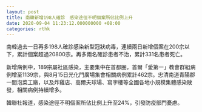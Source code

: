 ```yaml
---
layout: post
title: 南韓新增198人確診　感染途徑不明個案所佔比例上升
date: 2020-09-04 11:23:12.000000000 +08:00
categories: rthk
---
```


南韓過去一日再多198人確診感染新型冠狀病毒，連續兩日新增個案在200宗以下，累計個案超過20800宗。再多兩名確診患者不治，累計331名患者死亡。

新增病例中，189宗屬社區感染，主要集中在首都圈，首爾「愛第一」教會群組病例增至1139宗，與8月15日光化門廣場集會相關病例累計462宗。忠清南道青陽郡一間泡菜工廠，以及炸雞店、高爾夫球場、寫字樓等全國各地小規模集體感染散發，相關病例持續增多。

韓聯社報道，感染途徑不明個案所佔比例上升至24%，引發防疫部門憂慮。
